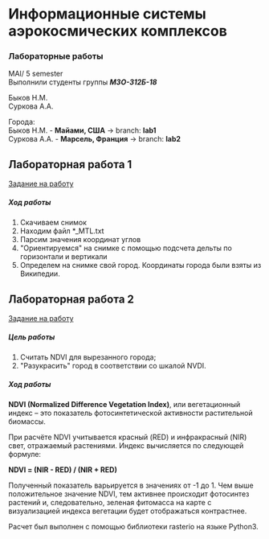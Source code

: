 # Информационные системы аэрокосмических комплексов
### Лабораторные работы
MAI/ 5 semester<br>
Выполнили студенты группы ***М3О-312Б-18***<br>

Быков Н.М.<br>
Суркова А.А.<br>

Города: <br>
Быков Н.М. - **Майами, США** -> branch: **lab1**<br>
Суркова А.А. - **Марсель, Франция** -> branch: **lab2**<br>

## Лабораторная работа 1
[Задание на работу](https://gist.github.com/ilyashatalov/08f28665645a8e8709f1ed51fdc00791)

##### Ход работы
1) Скачиваем снимок
2) Находим файл *_MTL.txt
3) Парсим значения координат углов
4) "Ориентируемся" на снимке с помощью подсчета дельты по горизонтали и вертикали 
5) Определем на снимке свой город. 
Координаты города были взяты из Википедии.


## Лабораторная работа 2
[Задание на работу](https://gist.github.com/ilyashatalov/5c6d8d24222c8fb07a7921dda109c8ea)

##### Цель работы 
1. Считать NDVI для вырезанного города;
2. "Разукрасить" город в соответствии со шкалой NVDI. 

##### Ход работы 
**NDVI (Normalized Difference Vegetation Index)**, или вегетационный индекс – это показатель фотосинтетической активности растительной биомассы.

При расчёте NDVI учитывается красный (RED) и инфракрасный (NIR) свет, отражаемый растениями. Индекс вычисляется по следующей формуле:

**NDVI = (NIR - RED) / (NIR + RED)**

Полученный показатель варьируется в значениях от -1 до 1. Чем выше положительное значение NDVI, тем активнее происходит фотосинтез растений и, следовательно, зеленая фитомасса на карте с визуализацией индекса вегетации будет отображаться контрастнее.

Расчет был выполнен с помощью библиотеки rasterio на языке Python3. 
